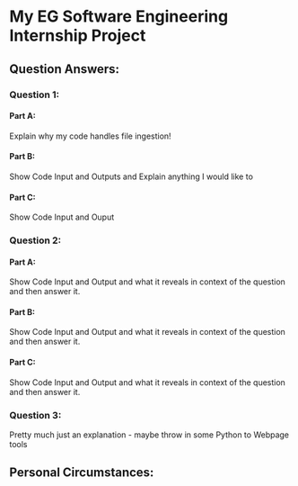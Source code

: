 # My EG Software Engineering Internship Project

## Question Answers:

### Question 1:
#### Part A:
Explain why my code handles file ingestion! 
#### Part B:
Show Code Input and Outputs and Explain anything I would like to
#### Part C:
Show Code Input and Ouput

### Question 2:
#### Part A:
Show Code Input and Output and what it reveals in context of the question and then answer it.

#### Part B:
Show Code Input and Output and what it reveals in context of the question and then answer it.

#### Part C:
Show Code Input and Output and what it reveals in context of the question and then answer it.

### Question 3:
Pretty much just an explanation - maybe throw in some Python to Webpage tools 

## Personal Circumstances: 

